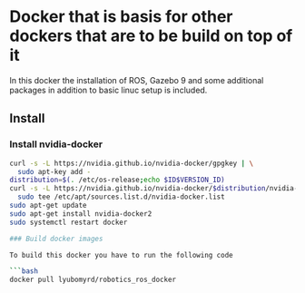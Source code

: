 # Docker that is basis for other dockers that are to be build on top of it
In this docker the installation of ROS, Gazebo 9 and some additional packages in addition to basic linuc setup is included.


## Install
### Install nvidia-docker 
```bash
curl -s -L https://nvidia.github.io/nvidia-docker/gpgkey | \
  sudo apt-key add -
distribution=$(. /etc/os-release;echo $ID$VERSION_ID)
curl -s -L https://nvidia.github.io/nvidia-docker/$distribution/nvidia-docker.list | \
  sudo tee /etc/apt/sources.list.d/nvidia-docker.list
sudo apt-get update
sudo apt-get install nvidia-docker2
sudo systemctl restart docker

### Build docker images

To build this docker you have to run the following code

```bash
docker pull lyubomyrd/robotics_ros_docker
```
